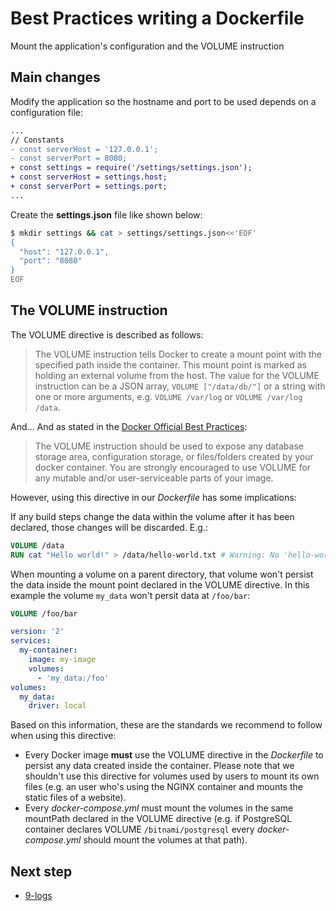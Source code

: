# Best Practices writing a Dockerfile

Mount the application's configuration and the VOLUME instruction

## Main changes

Modify the application so the hostname and port to be used depends on a configuration file:

```diff
...
// Constants
- const serverHost = '127.0.0.1';
- const serverPort = 8080;
+ const settings = require('/settings/settings.json');
+ const serverHost = settings.host;
+ const serverPort = settings.port;
...
```

Create the **settings.json** file like shown below:

```bash
$ mkdir settings && cat > settings/settings.json<<'EOF'
{
  "host": "127.0.0.1",
  "port": "8080"
}
EOF
```

## The VOLUME instruction

The VOLUME directive is described as follows:

> The VOLUME instruction tells Docker to create a mount point with the specified path inside the container. This mount point is marked as holding an external volume from the host. The value for the VOLUME instruction can be a JSON array, `VOLUME ["/data/db/"]` or a string with one or more arguments, e.g. `VOLUME /var/log` or `VOLUME /var/log /data`.

And… And as stated in the [Docker Official Best Practices](https://docs.docker.com/develop/develop-images/dockerfile_best-practices/):

> The VOLUME instruction should be used to expose any database storage area, configuration storage, or files/folders created by your docker container. You are strongly encouraged to use VOLUME for any mutable and/or user-serviceable parts of your image.

However, using this directive in our *Dockerfile* has some implications:

If any build steps change the data within the volume after it has been declared, those changes will be discarded. E.g.:

```Dockerfile
VOLUME /data
RUN cat "Hello world!" > /data/hello-world.txt # Warning: No 'hello-world.txt' file will be created!
```

When mounting a volume on a parent directory, that volume won't persist the data inside the mount point declared in the VOLUME directive. In this example the volume `my_data` won't persit data at `/foo/bar`:

```Dockerfile
VOLUME /foo/bar
```

```yaml
version: '2'
services:
  my-container:
    image: my-image
    volumes:
      - 'my_data:/foo'
volumes:
  my_data:
    driver: local
```

Based on this information, these are the standards we recommend to follow when using this directive:

- Every Docker image **must** use the VOLUME directive in the *Dockerfile* to persist any data created inside the container. Please note that we shouldn't use this directive for volumes used by users to mount its own files (e.g. an user who's using the NGINX container and mounts the static files of a website).
- Every *docker-compose.yml* must mount the volumes in the same mountPath declared in the VOLUME directive (e.g. if PostgreSQL container declares VOLUME `/bitnami/postgresql` every *docker-compose.yml* should mount the volumes at that path).

## Next step

- [9-logs](https://github.com/juan131/dockerfile-best-practices/tree/9-logs)
